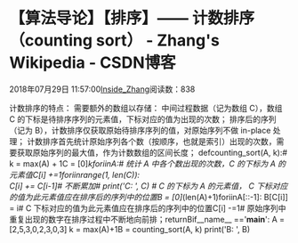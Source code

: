 
# 【算法导论】【排序】—— 计数排序（counting sort） - Zhang's Wikipedia - CSDN博客


2018年07月29日 11:57:00[Inside_Zhang](https://me.csdn.net/lanchunhui)阅读数：838


计数排序的特点：
需要额外的数组以存储：
中间过程数据（记为数组 C），数组 C 的下标是待排序序列的元素值，下标对应的值为出现的次数；
排序后的序列（记为 B），计数排序仅获取原始待排序序列的值，对原始序列不做 in-place 处理；
计数排序首先统计原始序列各个数（按顺序，也就是索引）出现的次数，需要获取原始序列的最大值，作为计数数组的区间长度；
defcounting_sort(A, k):\# k = max(A) + 1C = [0]*kforiinA:\# 统计 A 中各个数出现的次数，C 的下标为 A 的元素值C[i] +=1foriinrange(1, len(C)):            
        C[i] += C[i-1]\# 不断累加\# print('C: ', C)          \# C 的下标为 A 的元素值， C 下标对应的值为此元素值应在排序后的序列中的位置B = [0]*(len(A)+1)foriinA[::-1]:
        B[C[i]] = i\# C 下标对应的值为此元素值应在排序后的序列中的位置C[i] -=1\# 原始序列中重复出现的数字在排序过程中不断地向前排；returnBif__name__ =='__main__':
    A = [2,5,3,0,2,3,0,3]
    k = max(A)+1B = counting_sort(A, k)
    print('B: ', B)

